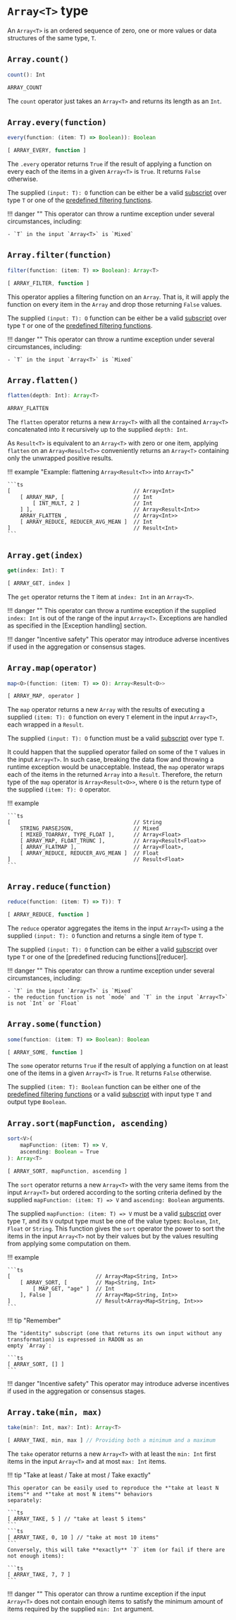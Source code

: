 # `Array<T>` type

An `Array<T>` is an ordered sequence of zero, one or more values or data structures of the same type, `T`.
    
## `Array.count()`
```ts
count(): Int
```
```ts
ARRAY_COUNT
```
The `count` operator just takes an `Array<T>` and returns its length as an `Int`.
    
## `Array.every(function)`
```ts
every(function: (item: T) => Boolean)): Boolean
```
```ts
[ ARRAY_EVERY, function ]
```
The `.every` operator returns `True` if the result of applying a function on every each of the items in a given
`Array<T>` is `True`. It returns `False` otherwise.

The supplied `(input: T): O` function can be either be a valid [subscript] over type `T` or one of the
[predefined filtering functions][filters].

!!! danger ""
    This operator can throw a runtime exception under several circumstances, including:
    
    - `T` in the input `Array<T>` is `Mixed`

## `Array.filter(function)`
```ts
filter(function: (item: T) => Boolean): Array<T>
```
```ts
[ ARRAY_FILTER, function ]
```
This operator applies a filtering function on an `Array`. That is, it will apply the function on every item in the
`Array` and drop those returning `False` values.

The supplied `(input: T): O` function can be either be a valid [subscript] over type `T` or one of the
[predefined filtering functions][filters].

!!! danger ""
    This operator can throw a runtime exception under several circumstances, including:
    
    - `T` in the input `Array<T>` is `Mixed`

## `Array.flatten()`
```ts
flatten(depth: Int): Array<T>
```
```ts
ARRAY_FLATTEN
```
The `flatten` operator returns a new `Array<T>` with all the contained `Array<T>` concatenated into it recursively up
to the supplied `depth: Int`.

As `Result<T>` is equivalent to an `Array<T>` with zero or one item, applying `flatten` on an `Array<Result<T>>`
conveniently returns an `Array<T>` containing only the unwrapped positive results.

!!! example "Example: flattening `Array<Result<T>>` into `Array<T>`"

    ```ts
    [                                       // Array<Int>
        [ ARRAY_MAP, [                      // Int
            [ INT_MULT, 2 ]                 // Int
        ] ],                                // Array<Result<Int>>
        ARRAY_FLATTEN ,                     // Array<Int>>
        [ ARRAY_REDUCE, REDUCER_AVG_MEAN ]  // Int
    ]                                       // Result<Int>
    ```

## `Array.get(index)`
```ts
get(index: Int): T
```
```ts
[ ARRAY_GET, index ]
```
The `get` operator returns the `T` item at `index: Int` in an `Array<T>`.

!!! danger ""
    This operator can throw a runtime exception if the supplied `index: Int` is out of the range of the input
    `Array<T>`.
    Exceptions are handled as specified in the [Exception handling] section.

!!! danger "Incentive safety"
    This operator may introduce adverse incentives if used in the aggregation or consensus stages.

## `Array.map(operator)`
```ts
map<O>(function: (item: T) => O): Array<Result<O>>
```
```ts
[ ARRAY_MAP, operator ]
```
The `map` operator returns a new `Array` with the results of executing a supplied `(item: T): O` function on every `T`
element in the input `Array<T>`, each wrapped in a `Result`.

The supplied `(input: T): O` function must be a valid [subscript] over type `T`.

It could happen that the supplied operator failed on some of the `T` values in the input `Array<T>`. In such case,
breaking the data flow and throwing a runtime exception would be unacceptable. Instead, the `map` operator wraps each
of the items in the returned `Array` into a `Result`. Therefore, the return type of the `map` operator is
`Array<Result<O>>`, where `O` is the return type of the supplied `(item: T): O` operator.

!!! example

    ```ts
    [                                       // String
        STRING_PARSEJSON,                   // Mixed
        [ MIXED_TOARRAY, TYPE_FLOAT ],      // Array<Float>
        [ ARRAY_MAP, FLOAT_TRUNC ],         // Array<Result<Float>>
        [ ARRAY_FLATMAP ],                  // Array<Float>,
        [ ARRAY_REDUCE, REDUCER_AVG_MEAN ]  // Float
    ]                                       // Result<Float>
    ```

## `Array.reduce(function)`
```ts
reduce(function: (item: T) => T)): T
```
```ts
[ ARRAY_REDUCE, function ]
```
The `reduce` operator aggregates the items in the input `Array<T>` using a the supplied `(input: T): O` function and
returns a single item of type `T`.

The supplied `(input: T): O` function can be either a valid [subscript] over type `T` or one of the
[predefined reducing functions][reducer].

!!! danger ""
    This operator can throw a runtime exception under several circumstances, including:
    
    - `T` in the input `Array<T>` is `Mixed`
    - the reduction function is not `mode` and `T` in the input `Array<T>` is not `Int` or `Float`
    

## `Array.some(function)`
```ts
some(function: (item: T) => Boolean): Boolean
```
```ts
[ ARRAY_SOME, function ]
```
The `some` operator returns `True` if the result of applying a function on at least one of the items in a given
`Array<T>` is `True`. It returns `False` otherwise.

The supplied `(item: T): Boolean` function can be either one of the [predefined filtering functions][filters] or a
valid [subscript] with input type `T` and output type `Boolean`.

## `Array.sort(mapFunction, ascending)`
```ts
sort<V>(
    mapFunction: (item: T) => V,
    ascending: Boolean = True
): Array<T>
```
```ts
[ ARRAY_SORT, mapFunction, ascending ]
```
The `sort` operator returns a new `Array<T>` with the very same items from the input `Array<T>` but ordered according
to the sorting criteria defined by the supplied `mapFunction: (item: T) => V` and `ascending: Boolean` arguments.

The supplied `mapFunction: (item: T) => V` must be a valid [subscript] over type `T`, and its `V` output type must be
one of the value types: `Boolean`, `Int`, `Float` or `String`. This function gives the `sort` operator the power to
sort the items in the input `Array<T>` not by their values but by the values resulting from applying some computation
on them.

!!! example

    ```ts
    [                           // Array<Map<String, Int>>
        [ ARRAY_SORT, [         // Map<String, Int>
            [ MAP_GET, "age" ]  // Int
        ], False ]              // Array<Map<String, Int>>
    ]                           // Result<Array<Map<String, Int>>>
    ```

!!! tip "Remember"

    The "identity" subscript (one that returns its own input without any transformation) is expressed in RADON as an
    empty `Array`:

    ```ts
    [ ARRAY_SORT, [] ]
    ```

!!! danger "Incentive safety"
    This operator may introduce adverse incentives if used in the aggregation or consensus stages.

## `Array.take(min, max)`
```ts
take(min?: Int, max?: Int): Array<T>
```
```ts
[ ARRAY_TAKE, min, max ] // Providing both a minimum and a maximum
```
The `take` operator returns a new `Array<T>` with at least the `min: Int` first items in the input `Array<T>` and at
most `max: Int` items.

!!! tip "Take at least / Take at most / Take exactly"

    This operator can be easily used to reproduce the *"take at least N items"* and *"take at most N items"* behaviors
    separately:

    ```ts
    [ ARRAY_TAKE, 5 ] // "take at least 5 items"
    ```
    ```ts
    [ ARRAY_TAKE, 0, 10 ] // "take at most 10 items"
    ```
    Conversely, this will take **exactly** `7` item (or fail if there are not enough items):

    ```ts
    [ ARRAY_TAKE, 7, 7 ]
    ```

!!! danger ""
    This operator can throw a runtime exception if the input `Array<T>` does not contain enough items to satisfy the
    minimum amount of items required by the supplied `min: Int` argument.

[subscript]: ../../subscripts
[filters]: ../../functions#filtering-functions
[reducers]: ../../functions#reducing-functions